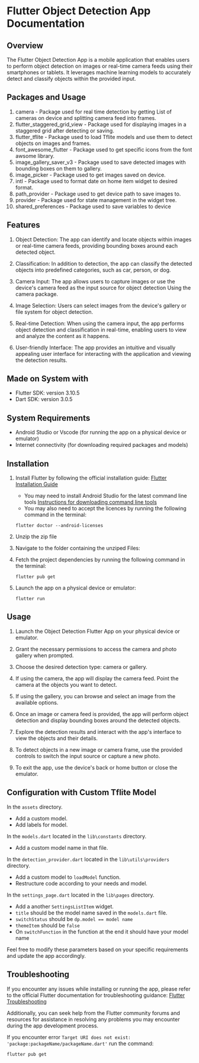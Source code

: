# Flutter Object Detection App Documentation

## Overview

The Flutter Object Detection App is a mobile application that enables users to perform object detection on images or real-time camera feeds using their smartphones or tablets. It leverages machine learning models to accurately detect and classify objects within the provided input.

## Packages and Usage

1. camera - Package used for real time detection by getting List of cameras on device and splitting camera feed into frames.
2. flutter_staggered_grid_view - Package used for displaying images in a staggered grid after detecting or saving.
3. flutter_tflite - Package used to load Tflite models and use them to detect objects on images and frames.
4. font_awesome_flutter - Package used to get specific icons from the font awsome library.
5. image_gallery_saver_v3 - Package used to save detected images with bounding boxes on them to gallery.
6. image_picker - Package used to get images saved on device.
7. intl - Package used to format date on home item widget to desired format.
8. path_provider - Package used to get device path to save images to.
9. provider - Package used for state management in the widget tree.
10. shared_preferences - Package used to save variables to device

## Features

1. Object Detection: The app can identify and locate objects within images or real-time camera feeds, providing bounding boxes around each detected object.

2. Classification: In addition to detection, the app can classify the detected objects into predefined categories, such as car, person, or dog.

3. Camera Input: The app allows users to capture images or use the device's camera feed as the input source for object detection Using the camera package.

4. Image Selection: Users can select images from the device's gallery or file system for object detection.

5. Real-time Detection: When using the camera input, the app performs object detection and classification in real-time, enabling users to view and analyze the content as it happens.

6. User-friendly Interface: The app provides an intuitive and visually appealing user interface for interacting with the application and viewing the detection results.

## Made on System with

- Flutter SDK: version 3.10.5
- Dart SDK: version 3.0.5

## System Requirements

- Android Studio or Vscode (for running the app on a physical device or emulator)
- Internet connectivity (for downloading required packages and models)

## Installation

1. Install Flutter by following the official installation guide: [Flutter Installation Guide](https://docs.flutter.dev/get-started/install)
   - You may need to install Android Studio for the latest command line tools [Instructions for downloading command line tools](https://developer.android.com/tools)
   - You may also need to accept the licences by running the following command in the terminal:

   ```
   flutter doctor --android-licenses
   ```

2. Unzip the zip file

3. Navigate to the folder containing the unziped Files:

4. Fetch the project dependencies by running the following command in the terminal:

   ```
   flutter pub get
   ```

5. Launch the app on a physical device or emulator:

   ```
   flutter run
   ```

## Usage

1. Launch the Object Detection Flutter App on your physical device or emulator.

2. Grant the necessary permissions to access the camera and photo gallery when prompted.

3. Choose the desired detection type: camera or gallery.

4. If using the camera, the app will display the camera feed. Point the camera at the objects you want to detect.

5. If using the gallery, you can browse and select an image from the available options.

6. Once an image or camera feed is provided, the app will perform object detection and display bounding boxes around the detected objects.

7. Explore the detection results and interact with the app's interface to view the objects and their details.

8. To detect objects in a new image or camera frame, use the provided controls to switch the input source or capture a new photo.

9. To exit the app, use the device's back or home button or close the emulator.

## Configuration with Custom Tflite Model

In the `assets` directory.

- Add a custom model.
- Add labels for model.

In the `models.dart` located in the `lib\constants` directory.

- Add a custom model name in that file.

In the `detection_provider.dart` located in the `lib\utils\providers` directory.

- Add a custom model to `loadModel` function.
- Restructure code according to your needs and model.

In the `settings_page.dart` located in the `lib\pages` directory.

- Add a another `SettingsListItem` widget.
- `title` should be the model name saved in the `models.dart` file.
- `switchStatus` should be `dp.model == model name`
- `themeItem` should be `false`
- On `switchFunction` in the function at the end it should have your model name

Feel free to modify these parameters based on your specific requirements and update the app accordingly.

## Troubleshooting

If you encounter any issues while installing or running the app, please refer to the official Flutter documentation for troubleshooting guidance: [Flutter Troubleshooting](https://flutter.dev/docs/resources/faq)

Additionally, you can seek help from the Flutter community forums and resources for assistance in resolving any problems you may encounter during the app development process.

If you encounter error `Target URI does not exist: 'package:packageName/packageName.dart'` run the command:

```
flutter pub get
```
